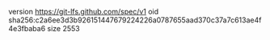 version https://git-lfs.github.com/spec/v1
oid sha256:c2a6ee3d3b926151447679224226a0787655aad370c37a7c613ae4f4e3fbaba6
size 2553
